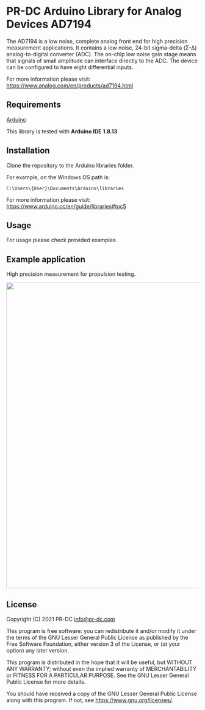 # PR-DC Arduino Library for Analog Devices AD7194

The AD7194 is a low noise, complete analog front end for high precision 
measurement applications. It contains a low noise, 24-bit sigma-delta (Σ-Δ) 
analog-to-digital converter (ADC). The on-chip low noise gain stage means 
that signals of small amplitude can interface directly to the ADC. 
The device can be configured to have eight differential inputs.

For more information please visit: https://www.analog.com/en/products/ad7194.html

## Requirements
[Arduino](https://www.arduino.cc/)<br>

This library is tested with
**Arduino IDE 1.8.13**

## Installation
Clone the repository to the Arduino libraries folder.

For example, on the Windows OS path is:
```
C:\Users\{User}\Documents\Arduino\libraries
```

For more information please visit: https://www.arduino.cc/en/guide/libraries#toc5

## Usage

For usage please check provided examples. 

## Example application

High precision measurement for propulsion testing.

<p align="center">
  <img src="https://pr-dc.com/web/img/github/PRDC_LCADC-8.jpg" width="800">
</p>

## License
Copyright (C) 2021 PR-DC <info@pr-dc.com>

This program is free software: you can redistribute it and/or modify
it under the terms of the GNU Lesser General Public License as 
published by the Free Software Foundation, either version 3 of the 
License, or (at your option) any later version.

This program is distributed in the hope that it will be useful,
but WITHOUT ANY WARRANTY; without even the implied warranty of
MERCHANTABILITY or FITNESS FOR A PARTICULAR PURPOSE.  See the
GNU Lesser General Public License for more details.

You should have received a copy of the GNU Lesser General Public License
along with this program.  If not, see <https://www.gnu.org/licenses/>.